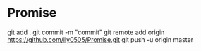 # Promise
git add .
git commit -m "commit"
git remote add origin https://github.com/lly0505/Promise.git
git push -u origin master